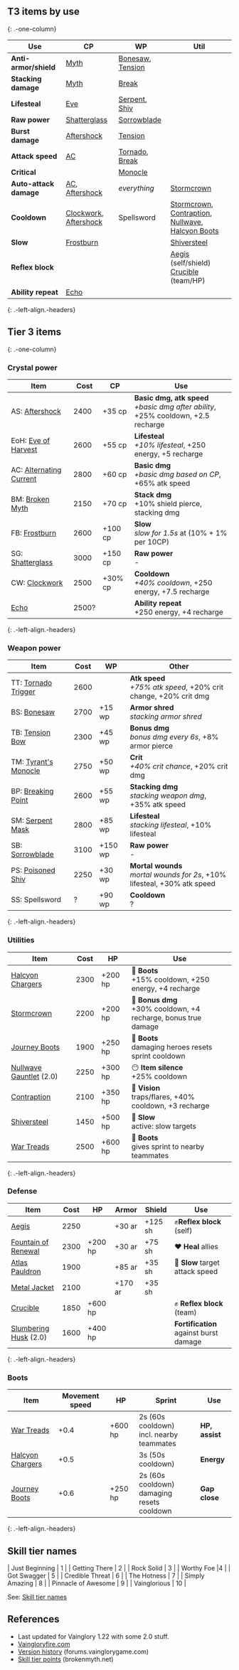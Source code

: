 ## T3 items by use

{: .-one-column}

| Use                    | CP                                | WP                           | Util                                                                           |
| ---------------------- | --------------------------------- | ---------------------------- | ------------------------------------------------------------------------------ |
| **Anti-armor/shield**  | [Myth][BM]                        | [Bonesaw][BS], [Tension][TB] |                                                                                |
| **Stacking damage**    | [Myth][BM]                        | [Break][BP]                  |                                                                                |
| **Lifesteal**          | [Eve][Eve]                        | [Serpent][SM], [Shiv][PS]    |                                                                                |
| **Raw power**          | [Shatterglass][SG]                | [Sorrowblade][SB]            |                                                                                |
| **Burst damage**       | [Aftershock][AS]                  | [Tension][TB]                |                                                                                |
| **Attack speed**       | [AC][AC]                          | [Tornado][TT], [Break][BP]   |                                                                                |
| **Critical**           |                                   | [Monocle][TM]                |                                                                                |
| **Auto-attack damage** | [AC][AC], [Aftershock][AS]        | _everything_                 | [Stormcrown][SC]                                                               |
| **Cooldown**           | [Clockwork][CW], [Aftershock][AS] | Spellsword                   | [Stormcrown][SC], [Contraption][Con], [Nullwave][Null], [Halcyon Boots][HBoot] |
| **Slow**               | [Frostburn][FB]                   |                              | [Shiversteel][SS]                                                              |
| **Reflex block**       |                                   |                              | [Aegis][Aegis] (self/shield) <br> [Crucible][Cru] (team/HP)                    |
| **Ability repeat**     | [Echo][Echo]                      |                              |                                                                                |

{: .-left-align.-headers}

## Tier 3 items

{: .-one-column}

### Crystal power

| Item                          | Cost  | CP      | Use                                                                                    |
| ----------------------------- | ----- | ------- | -------------------------------------------------------------------------------------- |
| AS: [Aftershock][AS]          | 2400  | +35 cp  | **Basic dmg, atk speed** <br> _+basic dmg after ability_, +25% cooldown, +2.5 recharge |
| EoH: [Eve of Harvest][Eve]    | 2600  | +55 cp  | **Lifesteal** <br> _+10% lifesteal_, +250 energy, +5 recharge                          |
| AC: [Alternating Current][AC] | 2800  | +60 cp  | **Basic dmg** <br> _+basic dmg based on CP_, +65% atk speed                            |
| BM: [Broken Myth][BM]         | 2150  | +70 cp  | **Stack dmg** <br> +10% shield pierce, stacking dmg                                    |
| FB: [Frostburn][FB]           | 2600  | +100 cp | **Slow** <br> _slow for 1.5s_ at (10% + 1% per 10CP)                                   |
| SG: [Shatterglass][SG]        | 3000  | +150 cp | **Raw power** <br> -                                                                   |
| CW: [Clockwork][CW]           | 2500  | +30% cp | **Cooldown** <br> _+40% cooldown_, +250 energy, +7.5 recharge                          |
| [Echo][Echo]                  | 2500? |         | **Ability repeat** <br> +250 energy, +4 recharge                                       |

{: .-left-align.-headers}

[AS]: http://www.vaingloryfire.com/vainglory/wiki/items/aftershock
[AC]: http://www.vaingloryfire.com/vainglory/wiki/items/alternating-current
[Eve]: http://www.vaingloryfire.com/vainglory/wiki/items/eve-of-harvest
[SG]: http://www.vaingloryfire.com/vainglory/wiki/items/shatterglass
[BM]: http://www.vaingloryfire.com/vainglory/wiki/items/broken-myth
[CW]: http://www.vaingloryfire.com/vainglory/wiki/items/clockwork
[FB]: http://www.vaingloryfire.com/vainglory/wiki/items/frostburn
[Echo]: http://www.vaingloryfire.com/vainglory/wiki/items/echo

### Weapon power

| Item                       | Cost | WP      | Other                                                                         |
| -------------------------- | ---- | ------- | ----------------------------------------------------------------------------- |
| TT: [Tornado Trigger][TT]  | 2600 |         | **Atk speed** <br> _+75% atk speed_, +20% crit change, +20% crit dmg          |
| BS: [Bonesaw][BS]          | 2700 | +15 wp  | **Armor shred** <br> _stacking armor shred_                                   |
| TB: [Tension Bow][TB]      | 2300 | +45 wp  | **Bonus dmg** <br> _bonus dmg every 6s_, +8% armor pierce                     |
| TM: [Tyrant's Monocle][TM] | 2750 | +50 wp  | **Crit** <br> _+40% crit chance_, +20% crit dmg                               |
| BP: [Breaking Point][BP]   | 2600 | +55 wp  | **Stacking dmg** <br> _stacking weapon dmg_, +35% atk speed                   |
| SM: [Serpent Mask][SM]     | 2800 | +85 wp  | **Lifesteal** <br> _stacking lifesteal_, +10% lifesteal                       |
| SB: [Sorrowblade][SB]      | 3100 | +150 wp | **Raw power** <br> -                                                          |
| PS: [Poisoned Shiv][PS]    | 2250 | +30 wp  | **Mortal wounds** <br> _mortal wounds for 2s_, +10% lifesteal, +30% atk speed |
| SS: Spellsword             | ?    | +90 wp  | **Cooldown** <br> ?                                                           |

{: .-left-align.-headers}

[BS]: http://www.vaingloryfire.com/vainglory/wiki/items/bonesaw
[BP]: http://www.vaingloryfire.com/vainglory/wiki/items/breaking-point
[SM]: http://www.vaingloryfire.com/vainglory/wiki/items/serpent-mask
[SB]: http://www.vaingloryfire.com/vainglory/wiki/items/sorrowblade
[TB]: http://www.vaingloryfire.com/vainglory/wiki/items/tension-bow
[TT]: http://www.vaingloryfire.com/vainglory/wiki/items/tornado-trigger
[TM]: http://www.vaingloryfire.com/vainglory/wiki/items/tyrants-monocle
[PS]: http://www.vaingloryfire.com/vainglory/wiki/items/poisoned-shiv

### Utilities

| Item                            | Cost | HP      | Use                                                                 |
| ------------------------------- | ---- | ------- | ------------------------------------------------------------------- |
| [Halcyon Chargers][HBoot]       | 2300 | +200 hp | 👟 **Boots** <br> +15% cooldown, +250 energy, +4 recharge           |
| [Stormcrown][SC]                | 2200 | +200 hp | 🔴 **Bonus dmg** <br> +30% cooldown, +4 recharge, bonus true damage |
| [Journey Boots][JBoot]          | 1900 | +250 hp | 👟 **Boots** <br> damaging heroes resets sprint cooldown            |
| [Nullwave Gauntlet][Null] (2.0) | 2250 | +300 hp | 😶 **Item silence** <br> +25% cooldown                              |
| [Contraption][Con]              | 2100 | +350 hp | 👀 **Vision** <br> traps/flares, +40% cooldown, +3 recharge         |
| [Shiversteel][SS]               | 1450 | +500 hp | 🐌 **Slow** <br> active: slow targets                               |
| [War Treads][WBoot]             | 2500 | +600 hp | 👟 **Boots** <br> gives sprint to nearby teammates                  |

{: .-left-align.-headers}

### Defense

| Item                            | Cost | HP      | Armor   | Shield  | Use                                    |
| ------------------------------- | ---- | ------- | ------- | ------- | -------------------------------------- |
| [Aegis][Aegis]                  | 2250 |         | +30 ar  | +125 sh | ✊**Reflex block** (self)              |
| [Fountain of Renewal][Fountain] | 2300 | +200 hp | +30 ar  | +75 sh  | ❤ **Heal** allies                      |
| [Atlas Pauldron][Atlas]         | 1900 |         | +85 ar  | +35 sh  | 🐌 **Slow** target attack speed        |
| [Metal Jacket][Metal]           | 2100 |         | +170 ar | +35 sh  |                                        |
| [Crucible][Cru]                 | 1850 | +600 hp |         |         | ✊ **Reflex block** (team)             |
| [Slumbering Husk][Husk] (2.0)   | 1600 | +400 hp |         |         | **Fortification** against burst damage |

{: .-left-align.-headers}

[Fountain]: http://www.vaingloryfire.com/vainglory/wiki/items/fountain-of-renewal
[Cru]: http://www.vaingloryfire.com/vainglory/wiki/items/aegis
[Aegis]: http://www.vaingloryfire.com/vainglory/wiki/items/aegis
[Atlas]: http://www.vaingloryfire.com/vainglory/wiki/items/atlas-pauldron
[Metal]: http://www.vaingloryfire.com/vainglory/wiki/items/metal-jacket
[Husk]: http://www.vaingloryfire.com/vainglory/wiki/items/slumbering-husk
[Null]: http://www.vaingloryfire.com/vainglory/wiki/items/nullwave-gauntlet

### Boots

| Item                      | Movement speed | HP      | Sprint                                          | Use            |
| ------------------------- | -------------- | ------- | ----------------------------------------------- | -------------- |
| [War Treads][WBoot]       | +0.4           | +600 hp | 2s (60s cooldown) <br> incl. nearby teammates   | **HP, assist** |
| [Halcyon Chargers][HBoot] | +0.5           |         | 3s (50s cooldown)                               | **Energy**     |
| [Journey Boots][JBoot]    | +0.6           | +250 hp | 2s (60s cooldown) <br> damaging resets cooldown | **Gap close**  |

{: .-left-align.-headers}

[Con]: http://www.vaingloryfire.com/vainglory/wiki/items/contraption
[HBoot]: http://www.vaingloryfire.com/vainglory/wiki/items/halcyon-chargers
[WBoot]: http://www.vaingloryfire.com/vainglory/wiki/items/war-treads
[JBoot]: http://www.vaingloryfire.com/vainglory/wiki/items/journey-boots
[SC]: http://www.vaingloryfire.com/vainglory/wiki/items/stormcrown
[SS]: http://www.vaingloryfire.com/vainglory/wiki/items/shiversteel

## Skill tier names

| Just Beginning | 1 |
| Getting There | 2 |
| Rock Solid | 3 |
| Worthy Foe |4 |
| Got Swagger | 5 |
| Credible Threat | 6 |
| The Hotness | 7 |
| Simply Amazing | 8 |
| Pinnacle of Awesome | 9 |
| Vainglorious | 10 |

See: [Skill tier names](http://www.vaingloryfire.com/vainglory/forum/general-discussion/bronze-silver-gold-rankings-5312)

## References

- Last updated for Vainglory 1.22 with some 2.0 stuff.
- [Vaingloryfire.com](http://www.vaingloryfire.com/)
- [Version history](http://forums.vainglorygame.com/index.php?threads/41129/) (forums.vainglorygame.com)
- [Skill tier points](http://brokenmyth.net/skill-tier-point-far-next-tier/#more-10043) (brokenmyth.net)
